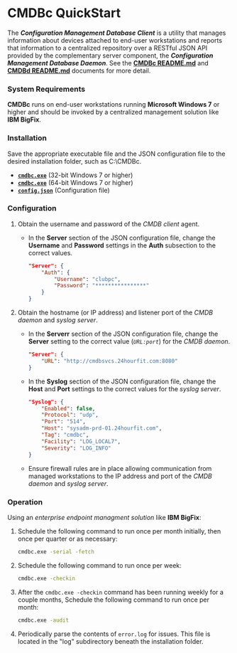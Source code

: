 # CMDBc QuickStart
The _**Configuration Management Database Client**_ is a utility that manages information about devices attached to end-user workstations and reports that information to a centralized repository over a RESTful JSON API provided by the complementary server component, the _**Configuration Management Database Daemon**_. See the [**CMDBc README.md**](https://github.com/jscherff/cmdbc/blob/master/README.md) and [**CMDBd README.md**](https://github.com/jscherff/cmdbd/blob/master/README.md) documents for more detail.

### System Requirements
**CMDBc** runs on end-user workstations running **Microsoft Windows 7** or higher and should be invoked by a centralized management solution like **IBM BigFix**.

### Installation
Save the appropriate executable file and the JSON configuration file to the desired installation folder, such as C:\CMDBc.

* [**`cmdbc.exe`**](https://sourceforge.net/projects/cmdbc/files/bin/i686/cmdbc.exe) (32-bit Windows 7 or higher)
* [**`cmdbc.exe`**](https://sourceforge.net/projects/cmdbc/files/bin/x86_64/cmdbc.exe) (64-bit Windows 7 or higher)
* [**`config.json`**](https://github.com/jscherff/cmdbc/raw/master/config.json) (Configuration file)

### Configuration
1. Obtain the username and password of the _CMDB client_ agent.

    + In the **Server**  section of the JSON configuration file, change the **Username** and **Password** settings in the **Auth** subsection to the correct values.

        ```json
        "Server": {
            "Auth": {
                "Username": "clubpc",
                "Password": "****************"
            }
        }
        ```

1. Obtain the hostname (or IP address) and listener port of the _CMDB daemon_ and _syslog server_.

    + In the **Serverr** section of the JSON configuration file, change the **Server** setting to the correct value (_`URL:port`_) for the _CMDB daemon_.

        ```json
        "Server": {
            "URL": "http://cmdbsvcs.24hourfit.com:8080"
        }
        ```

    + In the **Syslog** section of the JSON configuration file, change the **Host** and **Port** settings to the correct values for the _syslog server_.

        ```json
        "Syslog": {
            "Enabled": false,
            "Protocol": "udp",
            "Port": "514",
            "Host": "sysadm-prd-01.24hourfit.com",
            "Tag": "cmdbc",
            "Facility": "LOG_LOCAL7",
            "Severity": "LOG_INFO"
        }
        ```

    + Ensure firewall rules are in place allowing communication from managed workstations to the IP address and port of the _CMDB daemon_ and _syslog server_.

### Operation
Using an _enterprise endpoint managment solution_ like **IBM BigFix**:

1. Schedule the following command to run once per month initially, then once per quarter or as necessary:

    ```sh
    cmdbc.exe -serial -fetch
    ```

1. Schedule the following command to run once per week:

    ```sh
    cmdbc.exe -checkin
    ```

1. After the `cmdbc.exe -checkin` command has been running weekly for a couple months, Schedule the following command to run once per month:

    ```sh
    cmdbc.exe -audit
    ```

1. Periodically parse the contents of `error.log` for issues. This file is located in the "log" subdirectory beneath the installation folder.
